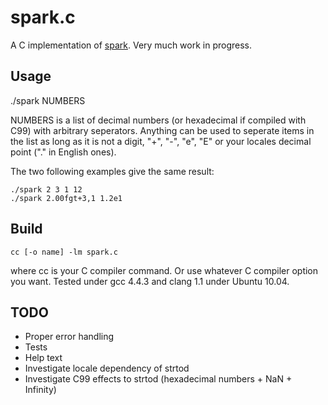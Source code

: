 spark.c
=======

A C implementation of [spark](https://github.com/holman/spark). Very much work
in progress.

Usage
-----

./spark NUMBERS

NUMBERS is a list of decimal numbers (or hexadecimal if compiled with
C99) with arbitrary seperators. Anything can be used to seperate items in the
list as long as it is not a digit, "+", "-", "e", "E" or your locales decimal
point ("." in English ones).

The two following examples give the same result:

    ./spark 2 3 1 12
    ./spark 2.00fgt+3,1 1.2e1

Build
-----

    cc [-o name] -lm spark.c
    
where cc is your C compiler command. Or use whatever C compiler option you want.
Tested under gcc 4.4.3 and clang 1.1 under Ubuntu 10.04.

TODO
----

* Proper error handling
* Tests
* Help text
* Investigate locale dependency of strtod
* Investigate C99 effects to strtod (hexadecimal numbers + NaN + Infinity)
